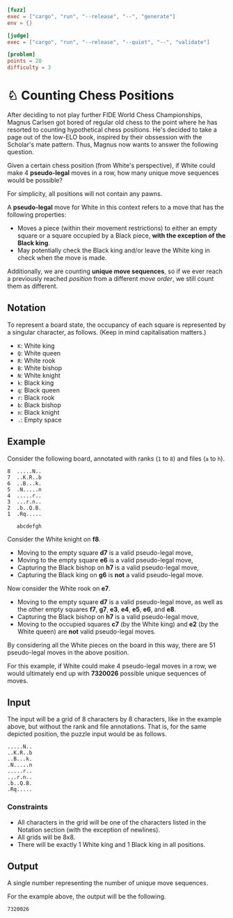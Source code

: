 ```toml
[fuzz]
exec = ["cargo", "run", "--release", "--", "generate"]
env = {}

[judge]
exec = ["cargo", "run", "--release", "--quiet", "--", "validate"]

[problem]
points = 20
difficulty = 3
```

# ♘ Counting Chess Positions

After deciding to not play further FIDE World Chess Championships,
Magnus Carlsen got bored of regular old chess to the point where
he has resorted to counting hypothetical chess positions.
He's decided to take a page out of the low-ELO book,
inspired by their obssession with the Scholar's mate pattern.
Thus, Magnus now wants to answer the following question.

Given a certain chess position (from White's perspective),
if White could make 4 **pseudo-legal** moves in a row,
how many unique move sequences would be possible?

For simplicity, all positions will not contain any pawns.

A **pseudo-legal** move for White in this context refers to a move that has the following properties:

* Moves a piece (within their movement restrictions) to either
  an empty square or a square occupied by a Black piece,
  **with the exception of the Black king**.
* May potentially check the Black king and/or leave the White king in check when the move is made.

Additionally, we are counting **unique move sequences**,
so if we ever reach a previously reached *position* from a different *move order*,
we still count them as different.

## Notation

To represent a board state, the occupancy of each square is represented by a singular character, as follows.
(Keep in mind capitalisation matters.)

* `K`: White king
* `Q`: White queen
* `R`: White rook
* `B`: White bishop
* `N`: White knight
* `k`: Black king
* `q`: Black queen
* `r`: Black rook
* `b`: Black bishop
* `n`: Black knight
* `.`: Empty space

## Example

Consider the following board, annotated with ranks (`1` to `8`) and files (`a` to `h`).

```
8  .....N..
7  ..K.R..b
6  ..B...k.
5  .N.....n
4  .....r..
3  ...r.n..
2  .b..Q.B.
1  .Rq.....

   abcdefgh
```

Consider the White knight on **f8**.

* Moving to the empty square **d7** is a valid pseudo-legal move,
* Moving to the empty square **e6** is a valid pseudo-legal move,
* Capturing the Black bishop on **h7** is a valid pseudo-legal move,
* Capturing the Black king on **g6** is **not** a valid pseudo-legal move.

Now consider the White rook on **e7**.

* Moving to the empty square **d7** is a valid pseudo-legal move, as well as the other empty squares
  **f7**, **g7**, **e3**, **e4**, **e5**, **e6**, and **e8**.
* Capturing the Black bishop on **h7** is a valid pseudo-legal move,
* Moving to the occupied squares **c7** (by the White king) and **e2** (by the White queen)
  are **not** valid pseudo-legal moves.

By considering all the White pieces on the board in this way,
there are 51 pseudo-legal moves in the above position.

For this example, if White could make 4 pseudo-legal moves in a row,
we would ultimately end up with **7320026** possible unique sequences of moves.

## Input

The input will be a grid of 8 characters by 8 characters,
like in the example above, but without the rank and file annotations.
That is, for the same depicted position, the puzzle input would be as follows.
```
.....N..
..K.R..b
..B...k.
.N.....n
.....r..
...r.n..
.b..Q.B.
.Rq.....
```

### Constraints

* All characters in the grid will be one of the characters listed in the Notation section (with the exception of newlines).
* All grids will be 8x8.
* There will be exactly 1 White king and 1 Black king in all positions.

## Output

A single number representing the number of unique move sequences.

For the example above, the output will be the following.
```
7320026
```